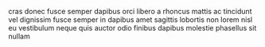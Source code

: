 cras donec fusce semper dapibus orci libero a rhoncus mattis ac tincidunt vel
dignissim fusce semper in dapibus amet sagittis lobortis non lorem nisl eu
vestibulum neque quis auctor odio finibus dapibus molestie phasellus sit nullam